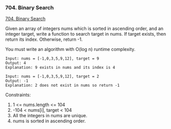 ### 704. Binary Search
[704. Binary Search](https://leetcode.com/problems/binary-search/)

Given an array of integers nums which is sorted in ascending order, and an integer target, write a function to search target in nums. If target exists, then return its index. Otherwise, return -1.

You must write an algorithm with O(log n) runtime complexity.

```
Input: nums = [-1,0,3,5,9,12], target = 9
Output: 4
Explanation: 9 exists in nums and its index is 4
```

```
Input: nums = [-1,0,3,5,9,12], target = 2
Output: -1
Explanation: 2 does not exist in nums so return -1
```
Constraints:

1. 1 <= nums.length <= 104
2. -104 < nums[i], target < 104
3. All the integers in nums are unique.
4. nums is sorted in ascending order.